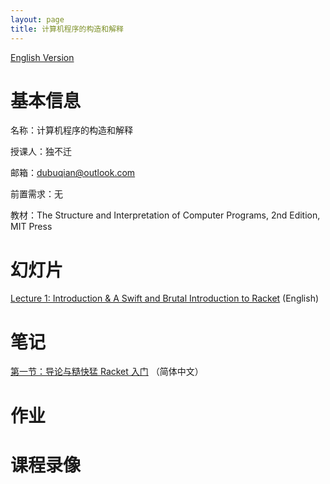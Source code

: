 ```yaml
---
layout: page
title: 计算机程序的构造和解释
---
```


[English Version](/courses/en/cst1b10)

# 基本信息

名称：计算机程序的构造和解释

授课人：独不迁

邮箱：[dubuqian@outlook.com](mailto:dubuqian@outlook.com)

前置需求：无

教材：The Structure and Interpretation of Computer Programs, 2nd Edition, MIT Press

# 幻灯片

[Lecture 1: Introduction & A Swift and Brutal Introduction to Racket](/courses/static/slides/cst1b10/Lecture-1-Introduction.pdf) (English)

# 笔记

[第一节：导论与糙快猛 Racket 入门](/courses/lecture-notes/cst1b10/lecture-1.md) （简体中文）

# 作业

# 课程录像